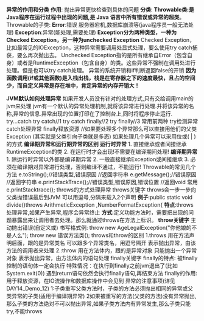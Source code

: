 **异常的作用和分类**
	**作用**:
	抛出异常更快检查到具体的问题
	**分类**:
	**Throwable类:是Java程序在运行过程中出现的问题,是 Java 语言中所有错误或异常的超类**。
	Throwable的子类:
		**Error**:错误
		服务器宕机,数据库崩溃等(java程序员一般无法处理)
		**Exception**:异常(能处理,需要处理)
		**Exception分为两种类型，一种为Checked Exception，另一种为unchecked Exception**
		Checked Exception，比如最常见的IOException，这种异常需要调用处显式处理，要么使用try catch捕获，要么再次抛出去。
		Unchecked Exception指的是所有继承自Error（包含自身）或者是RuntimeException（包含自身）的类。这些异常不强制在调用处进行处理。但是也可以try catch处理。
异常的系统开销和if判断返回false的开销
	**因为函数调用(if或其他函数)是入栈出栈，栈是在寄存器之下的速度最快，且占的空间少，而自定义异常是存在堆中，肯定异常的内存开销大！**

**JVM默认如何处理异常**
	如果开发人员没有针对的处理方式,只有交给调用main的jvm来处理 jvm有一个默认的异常处理机制,就将该异常进行处理.并将该异常的名称,异常的信息.异常出现的位置打印在了控制台上,同时将程序停止运行.
	try...catch
	try catch//1
	try catch finally//2
	try finally//3
	常用前两种
	try检测异常
	catch处理异常
	finally释放资源
	//如果要处理多个异常那么可以直接用他们的父类Exception
	(其实就是父类引向子类就是多态)
	如果处理几个异常可以采用位或( | )的方式
**编译期异常和运行期异常的区别**
	**运行时异常**
	1. 直接继承或者间接继承RuntimeException的类
	2. 在运行时才会出现!不需要在编译期间处理!
	**编译期异常**
	1. 除运行时异常以外都是编译期异常
	2. 一般直接继承Exception或间接继承
	3. 必须在编译期对异常进行处理，否则编译不通过，不能运行!
Throwable的常见几个方法
	e.toString();//错误类型,错误原因
	//返回字符串
	e.getMessage();//错误原因
	//返回字符串
	e.printStackTrace();//错误类型,错误原因,错误位置
	//返回void
	常用e.printStacktrace();
	throws的方式处理异常
throws关键字
	throws会一步一步向父类抛错误最后到JVM
	可以用逗号,分隔来载入2个声明
	**例子**:public static void divide()throws ArithmeticException ,NumberFormatException{
	**特点**:throws处理异常,如果产生异常,程序会异常终止
	**方式**:定义功能方法时，需要把出现的问题暴露出来让调用者去处理。那么就通过throws在方法上标识。
**throw关键字**
	主动抛出错误(自定义或)
	书写格式例:
	throw new AgeLegalException("你他娘的不是人么");
	throw new 错误方法类();
throws和throw的区别
1.throws 用在方法声明后面，跟的是异常类名 可以跟多个异常类名，用逗号隔开 表示抛出异常，由该方法的调用者来处理
2.:throw 用在方法体内，跟的是异常对象 只能抛出一个异常对象 表示抛出异常，由方法体内的语句处理
finally关键字
finally的特点:
被finally控制的语句体一定会执行
特殊情况：在执行到finally之前jvm退出了(比如System.exit(0))
遇到return语句依然会执行finally语句,再结束方法
finally的作用:
用于释放资源，在IO流操作和数据库操作中会见到
异常的注意事项(详见DAY14_Demo_12)
1:子类重写父类方法时，子类的方法必须抛出相同的异常或父类异常的子类(适用于编译期异常)
2如果被重写的方法(父类的方法)没有异常抛出,那么子类的方法绝对不可以抛出异常,如果子类方法内有异常发生,那么子类只能try,不能throws